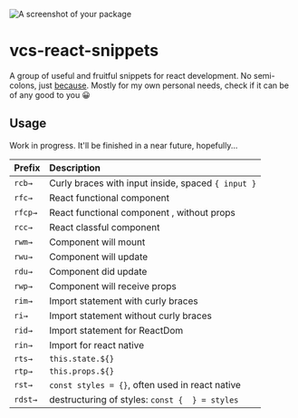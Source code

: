 
![A screenshot of your package](https://upload.wikimedia.org/wikipedia/commons/8/80/Atom_editor_logo.svg)
# vcs-react-snippets
A group of useful and fruitful snippets for react development. No semi-colons, just [because](https://www.youtube.com/watch?v=gsfbh17Ax9I&t=11s).
Mostly for my own personal needs, check if it can be of any good to you 😀

## Usage
Work in progress.
It'll be finished in a near future, hopefully...

Prefix | Description
---- |:--------
`rcb→` | Curly braces with input inside, spaced `{ input }`
`rfc→` | React functional component
`rfcp→` | React functional component , without props  
`rcc→` | React classful component
`rwm→` | Component will mount
`rwu→` | Component will update
`rdu→` | Component did update
`rwp→` | Component will receive props
`rim→` | Import statement with curly braces
`ri→`  | Import statement without curly braces
`rid→` | Import statement for ReactDom
`rin→` | Import for react native
`rts→` | `this.state.${}`
`rtp→` | `this.props.${}`
`rst→` | `const styles = {}`, often used in react native
`rdst→` | destructuring of styles: `const {  } = styles`
